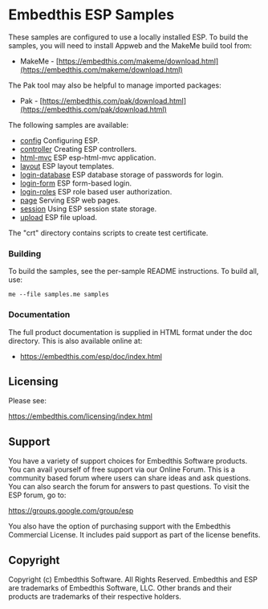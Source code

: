Embedthis ESP Samples
===

These samples are configured to use a locally installed ESP.
To build the samples, you will need to install Appweb and the MakeMe build tool from:

* MakeMe - [https://embedthis.com/makeme/download.html](https://embedthis.com/makeme/download.html)

The Pak tool may also be helpful to manage imported packages:

* Pak - [https://embedthis.com/pak/download.html](https://embedthis.com/pak/download.html)

The following samples are available:

* [config](config/README.md)                 Configuring ESP.
* [controller](controller/README.md)         Creating ESP controllers.
* [html-mvc](html-mvc/README.md)             ESP esp-html-mvc application.
* [layout](layout/README.md)                 ESP layout templates.
* [login-database](login-database/README.md) ESP database storage of passwords for login.
* [login-form](login-form/README.md)         ESP form-based login.
* [login-roles](login-roles/README.md)       ESP role based user authorization.
* [page](page/README.md)                     Serving ESP web pages.
* [session](session/README.md)               Using ESP session state storage.
* [upload](upload/README.md)                 ESP file upload.

The "crt" directory contains scripts to create test certificate.

### Building

To build the samples, see the per-sample README instructions.
To build all, use:

    me --file samples.me samples

### Documentation

The full product documentation is supplied in HTML format under the doc directory. This is also available online at:

* https://embedthis.com/esp/doc/index.html

Licensing
---

Please see: 

https://embedthis.com/licensing/index.html


Support
---
You have a variety of support choices for Embedthis Software products. You can avail yourself of free support via 
our Online Forum. This is a community based forum where users can share ideas and ask questions. You can also search the
forum for answers to past questions. To visit the ESP forum, go to:

https://groups.google.com/group/esp

You also have the option of purchasing support with the Embedthis Commercial License. It includes paid support as 
part of the license benefits.


Copyright
---

Copyright (c) Embedthis Software. All Rights Reserved.  Embedthis and ESP are trademarks of 
Embedthis Software, LLC. Other brands and their products are trademarks of their respective holders.
